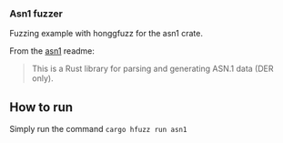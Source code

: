 ### Asn1 fuzzer

Fuzzing example with honggfuzz for the asn1 crate.

From the [asn1](https://crates.io/crates/asn1) readme:
> This is a Rust library for parsing and generating ASN.1 data (DER only).


## How to run

Simply run the command `cargo hfuzz run asn1`
